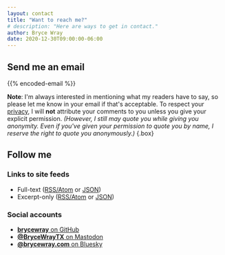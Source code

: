 ```yaml
---
layout: contact
title: "Want to reach me?"
# description: "Here are ways to get in contact."
author: Bryce Wray
date: 2020-12-30T09:00:00-06:00
---
```


## Send me an email

{{% encoded-email %}}

**Note**: I'm always interested in mentioning what my readers have to say, so please let me know in your email if that's acceptable. To respect your [privacy](/privacy/), I will **not** attribute your comments to you unless you give your explicit permission. *(However, I still may quote you while giving you anonymity. Even if you've given your permission to quote you by name, I reserve the right to quote you anonymously.)*
{.box}

## Follow me

### Links to site feeds

- Full-text ([RSS/Atom](/index.xml) or [JSON](/index.json))
- Excerpt-only ([RSS/Atom](/index-excerpts.xml) or [JSON](/index-excerpts.json))

### Social accounts

- <a rel="me noopener" title="GitHub" href="https://github.com/brycewray/"><strong>brycewray</strong> on GitHub</a>
- <a rel="me noopener" title="Mastodon" href="https://fosstodon.org/@BryceWrayTX"><strong>@BryceWrayTX</strong> on Mastodon</a>
- <a rel="me noopener" title="Bluesky" href="https://bsky.app/profile/brycewray.com"><strong>@brycewray.com</strong> on Bluesky</a>
<!-- - <a rel="me noopener" title="Bluesky" href="https://www.threads.net/@brycewraytx"><strong>@brycewraytx</strong> on Threads</a> -->
